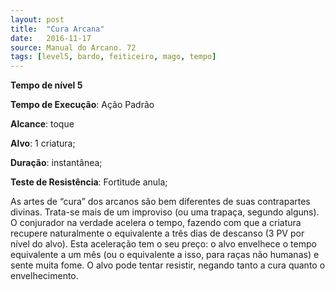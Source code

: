 ```yaml
---
layout: post
title:  "Cura Arcana"
date:   2016-11-17
source: Manual do Arcano. 72
tags: [level5, bardo, feiticeiro, mago, tempo]
---
```


**Tempo de nível 5**

**Tempo de Execução**: Ação Padrão

**Alcance**: toque

**Alvo**: 1 criatura;

**Duração**: instantânea;

**Teste de Resistência**: Fortitude anula;

As artes de “cura” dos arcanos são bem diferentes de suas contrapartes divinas. Trata-se mais de um improviso (ou uma trapaça, segundo alguns). O conjurador na verdade acelera o tempo, 
fazendo com que a criatura recupere naturalmente o equivalente a três dias de descanso (3 PV por nível do alvo). Esta aceleração tem o seu preço: o alvo envelhece 
o tempo equivalente a um mês (ou o equivalente a isso, para raças não humanas) e sente muita fome. 
O alvo pode tentar resistir, negando tanto a cura quanto o envelhecimento.